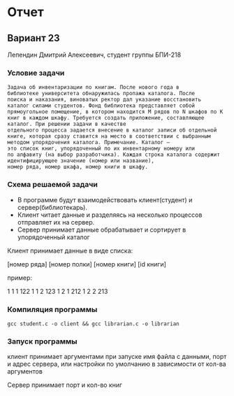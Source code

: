 # Отчет
## Вариант 23
Лепендин Дмитрий Алексеевич, студент группы БПИ-218

### Условие задачи
```
Задача об инвентаризации по книгам. После нового года в
библиотеке университета обнаружилась пропажа каталога. После
поиска и наказания, виноватых ректор дал указание восстановить
каталог силами студентов. Фонд библиотека представляет собой
прямоугольное помещение, в котором находится M рядов по N шкафов по K книг в каждом шкафу. Требуется создать приложение, составляющее каталог. При решении задачи в качестве
отдельного процесса задается внесение в каталог записи об отдельной книге, которая сразу ставится на место в соответствии с выбранным методом упорядочения каталога. Примечание. Каталог —
это список книг, упорядоченный по их инвентарному номеру или
по алфавиту (на выбор разработчика). Каждая строка каталога содержит идентифицирующее значение (номер или название),
номер ряда, номер шкафа, номер книги в шкафу.
```

### Схема решаемой задачи
- В программе будут взаимодействовать клиент(студент) и сервер(библиотекарь).
- Клиент читает данные и разделяясь на несколько процессов отправляет их на сервер.
- Сервер принимает данные обрабатывает и сортирует в упорядоченный каталог

Клиент принимает данные в виде списка:

[номер ряда] [номер полки] [номер книги] [id книги]


пример:

1 1 1 122
1 1 2 123
1 2 1 212
1 2 2 213


### Компиляция программы

```
gcc student.c -o client && gcc librarian.c -o librarian
```

### Запуск программы 

клиент принимает аргументами при запуске имя файла с данными, порт и адрес сервера, или настройки по умолчанию в зависимости от кол-ва аргументов


Сервер принимает порт и кол-во книг

